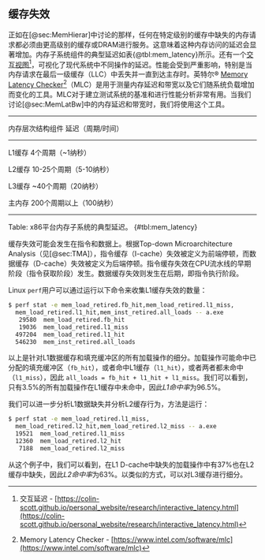 

## 缓存失效

正如在[@sec:MemHierar]中讨论的那样，任何在特定级别的缓存中缺失的内存请求都必须由更高级别的缓存或DRAM进行服务。这意味着这种内存访问的延迟会显著增加。内存子系统组件的典型延迟如表{@tbl:mem_latency}所示。还有一个[交互视图](https://colin-scott.github.io/personal_website/research/interactive_latency.html)[^1]，可视化了现代系统中不同操作的延迟。性能会受到严重影响，特别是当内存请求在最后一级缓存（LLC）中丢失并一直到达主存时。英特尔® [Memory Latency Checker](https://www.intel.com/software/mlc)[^2]（MLC）是用于测量内存延迟和带宽以及它们随系统负载增加而变化的工具。MLC对于建立测试系统的基准和进行性能分析非常有用。当我们讨论[@sec:MemLatBw]中的内存延迟和带宽时，我们将使用这个工具。

-------------------------------------------------
内存层次结构组件          延迟（周期/时间）

--------------------------   --------------------
L1缓存                      4个周期（~1纳秒）

L2缓存                      10-25个周期（5-10纳秒）

L3缓存                      ~40个周期（20纳秒）

主内存                      200个周期以上（100纳秒）

-------------------------------------------------

Table: x86平台内存子系统的典型延迟。 {#tbl:mem_latency}

缓存失效可能会发生在指令和数据上。根据Top-down Microarchitecture Analysis（见[@sec:TMA]），指令缓存（I-cache）失效被定义为前端停顿，而数据缓存（D-cache）失效被定义为后端停顿。指令缓存失效在CPU流水线的早期阶段（指令获取阶段）发生。数据缓存失效则发生在后期，即指令执行阶段。

Linux `perf`用户可以通过运行以下命令来收集L1缓存失效的数量：

```bash
$ perf stat -e mem_load_retired.fb_hit,mem_load_retired.l1_miss,
  mem_load_retired.l1_hit,mem_inst_retired.all_loads -- a.exe
   29580  mem_load_retired.fb_hit
   19036  mem_load_retired.l1_miss
  497204  mem_load_retired.l1_hit
  546230  mem_inst_retired.all_loads
```

以上是针对L1数据缓存和填充缓冲区的所有加载操作的细分。加载操作可能命中已分配的填充缓冲区（`fb_hit`），或者命中L1缓存（`l1_hit`），或者两者都未命中（`l1_miss`），因此 `all_loads = fb_hit + l1_hit + l1_miss`。我们可以看到，只有3.5%的所有加载操作在L1缓存中未命中，因此*L1命中率*为96.5%。

我们可以进一步分析L1数据缺失并分析L2缓存行为，方法是运行：

```bash
$ perf stat -e mem_load_retired.l1_miss,
  mem_load_retired.l2_hit,mem_load_retired.l2_miss -- a.exe
  19521  mem_load_retired.l1_miss
  12360  mem_load_retired.l2_hit
   7188  mem_load_retired.l2_miss
```

从这个例子中，我们可以看到，在L1 D-cache中缺失的加载操作中有37%也在L2缓存中缺失，因此*L2命中率*为63%。以类似的方式，可以对L3缓存进行细分。


[^1]: 交互延迟 - [https://colin-scott.github.io/personal_website/research/interactive_latency.html](https://colin-scott.github.io/personal_website/research/interactive_latency.html)
[^2]: Memory Latency Checker - [https://www.intel.com/software/mlc](https://www.intel.com/software/mlc)